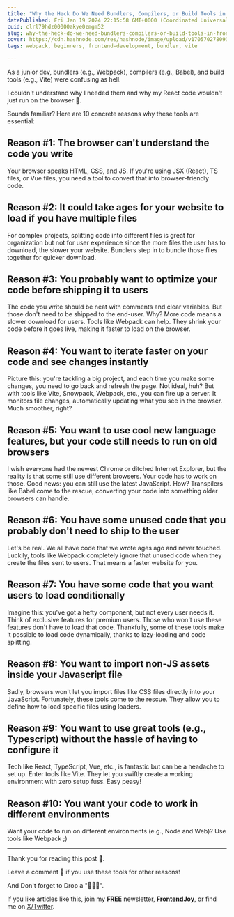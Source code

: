 ```yaml
---
title: "Why the Heck Do We Need Bundlers, Compilers, or Build Tools in Frontend Development? Unveiling 10 Reasons Why They Exist ✨"
datePublished: Fri Jan 19 2024 22:15:58 GMT+0000 (Coordinated Universal Time)
cuid: clrl79hdz00000akye0zmgm52
slug: why-the-heck-do-we-need-bundlers-compilers-or-build-tools-in-frontend-development-unveiling-10-reasons-why-they-exist
cover: https://cdn.hashnode.com/res/hashnode/image/upload/v1705702780937/41d81feb-9768-4774-904a-8a440642b06e.jpeg
tags: webpack, beginners, frontend-development, bundler, vite

---
```


As a junior dev, bundlers (e.g., Webpack), compilers (e.g., Babel), and build tools (e.g., Vite) were confusing as hell. 

I couldn't understand why I needed them and why my React code wouldn't just run on the browser 😬.

Sounds familiar? Here are 10 concrete reasons why these tools are essential:

## Reason #1: The browser can't understand the code you write

Your browser speaks HTML, CSS, and JS. If you're using JSX (React), TS files, or Vue files, you need a tool to convert that into browser-friendly code.

## Reason #2: It could take ages for your website to load if you have multiple files

For complex projects, splitting code into different files is great for organization but not for user experience since the more files the user has to download, the slower your website. Bundlers step in to bundle those files together for quicker download.

## Reason #3: You probably want to optimize your code before shipping it to users

The code you write should be neat with comments and clear variables. But those don't need to be shipped to the end-user. Why? More code means a slower download for users. Tools like Webpack can help. They shrink your code before it goes live, making it faster to load on the browser.

## Reason #4: You want to iterate faster on your code and see changes instantly

Picture this: you're tackling a big project, and each time you make some changes, you need to go back and refresh the page. Not ideal, huh? But with tools like Vite, Snowpack, Webpack, etc., you can fire up a server. It monitors file changes, automatically updating what you see in the browser. Much smoother, right?

## Reason #5: You want to use cool new language features, but your code still needs to run on old browsers

I wish everyone had the newest Chrome or ditched Internet Explorer, but the reality is that some still use different browsers. Your code has to work on those. Good news: you can still use the latest JavaScript. How? Transpilers like Babel come to the rescue, converting your code into something older browsers can handle.

## Reason #6: You have some unused code that you probably don't need to ship to the user

Let's be real. We all have code that we wrote ages ago and never touched. Luckily, tools like Webpack completely ignore that unused code when they create the files sent to users. That means a faster website for you.

## Reason #7: You have some code that you want users to load conditionally

Imagine this: you've got a hefty component, but not every user needs it. Think of exclusive features for premium users. Those who won't use these features don't have to load that code. Thankfully, some of these tools make it possible to load code dynamically, thanks to lazy-loading and code splitting.

## Reason #8: You want to import non-JS assets inside your Javascript file

Sadly, browsers won't let you import files like CSS files directly into your JavaScript. Fortunately, these tools come to the rescue. They allow you to define how to load specific files using loaders.

## Reason #9: You want to use great tools (e.g., Typescript) without the hassle of having to configure it

Tech like React, TypeScript, Vue, etc., is fantastic but can be a headache to set up. Enter tools like Vite. They let you swiftly create a working environment with zero setup fuss. Easy peasy!

## Reason #10: You want your code to work in different environments

Want your code to run on different environments (e.g., Node and Web)? Use tools like Webpack ;)

---

Thank you for reading this post 🙏.

Leave a comment 📩 if you use these tools for other reasons!

And Don't forget to Drop a "💖🦄🔥".

If you like articles like this, join my **FREE** newsletter, **[FrontendJoy](https://ndeyefatoudiop.substack.com/)**, or find me on [X/Twitter](https://twitter.com/_ndeyefatoudiop).